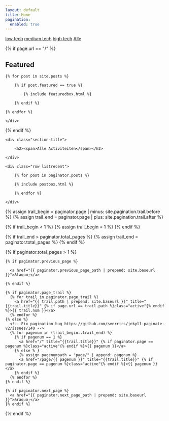 ```yaml
---
layout: default
title: Home
pagination: 
  enabled: true
---
```

<!-- Tech Selector
================================================== -->
<div class="filterbutton">
  <a href="/lowtech"
    >low tech</a>
  <a href="/midtech"
    >medium tech</a>
  <a href="/hightech"
    >high tech</a>
  <a class="btnactive" href="/">Alle</a>
</div>

{% if page.url == "/" %}
<!-- Featured
================================================== -->
<section class="featured-posts">
    <div class="section-title">
        <h2><span>Featured</span></h2>
    </div>
    <div class="row">

    {% for post in site.posts %}

        {% if post.featured == true %}

            {% include featuredbox.html %}

        {% endif %}

    {% endfor %}

    </div>
</section>

{% endif %}

<!-- Posts Index
================================================== -->
<section class="recent-posts">

    <div class="section-title">

        <h2><span>Alle Activiteiten</span></h2>

    </div>

    <div class="row listrecent">

        {% for post in paginator.posts %}

        {% include postbox.html %}

        {% endfor %}

    </div>

</section>

<!-- Pagination
================================================== -->
<div class="bottompagination">
<div class="pointerup"><i class="fa fa-caret-up"></i></div>
<span class="navigation" role="navigation">

<!-- Fix pagination bug https://github.com/sverrirs/jekyll-paginate-v2/issues/140 -->
    
<!-- Set the trail for every page -->
{% assign trail_begin = paginator.page | minus: site.pagination.trail.before %}
{% assign trail_end = paginator.page | plus: site.pagination.trail.after %}
<!-- In case there are not enough pages before the current one -->
{% if trail_begin < 1 %}
    {% assign trail_begin = 1 %}
{% endif %}
<!-- In case there are not enough pages after the current one -->
{% if trail_end > paginator.total_pages %}
    {% assign trail_end = paginator.total_pages %}
{% endif %}

  
<div class="pagination">
  {% if paginator.total_pages > 1 %}
    
    {% if paginator.previous_page %}
    
      <a href="{{ paginator.previous_page_path | prepend: site.baseurl }}">&laquo;</a>
    
    {% endif %}
    
    {% if paginator.page_trail %}
      {% for trail in paginator.page_trail %}
        <a href="{{ trail.path | prepend: site.baseurl }}" title="{{trail.title}}" {% if page.url == trail.path %}class="active"{% endif %}>{{ trail.num }}</a>
      {% endfor %}
    {% else %}
      <!-- Fix pagination bug https://github.com/sverrirs/jekyll-paginate-v2/issues/140 -->
      {% for pagenum in (trail_begin..trail_end) %}
        {% if pagenum == 1 %}
          <a href="/" title="{{trail.title}}" {% if paginator.page == pagenum %}class="active"{% endif %}>{{ pagenum }}</a>
        {% else % }
          {% assign pagenumpath = "page/" | append: pagenum %}
          <a href="/page/{{ pagenum }}" title="{{trail.title}}" {% if paginator.page == pagenum %}class="active"{% endif %}>{{ pagenum }}</a>
        {% endif %}
      {% endfor %}
    {% endif %}
    
    {% if paginator.next_page %}
      <a href="{{ paginator.next_page_path | prepend: site.baseurl }}">&raquo;</a>
    {% endif %}
    
 {% endif %}
</div>  
</span>
</div>

